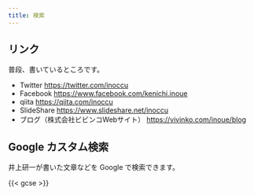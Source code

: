 ```yaml
---
title: 検索
---
```


## リンク

普段、書いているところです。

- Twitter https://twitter.com/inoccu
- Facebook https://www.facebook.com/kenichi.inoue
- qiita https://qiita.com/inoccu
- SlideShare https://www.slideshare.net/inoccu
- ブログ（株式会社ビビンコWebサイト） https://vivinko.com/inoue/blog

## Google カスタム検索

井上研一が書いた文章などを Google で検索できます。

{{< gcse >}}

